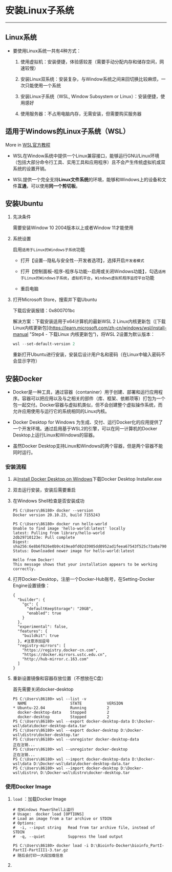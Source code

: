 # 安装Linux子系统

---

## Linux系统

- 要使用Linux系统一共有4种方式：
  
  1. 使用虚拟机：安装便捷，体验感较差（需要手动分配内存和储存空间，网速较慢）
  
  2. 安装Linux双系统：安装复杂，与Window系统之间来回切换比较麻烦，一次只能使用一个系统
  
  3. 安装Linux子系统（WSL, Window Subsystem or Linux）：安装便捷，使用感好
  
  4. 使用服务器：不占用电脑内存，无需安装，但需要购买服务器

## 适用于Windows的Linux子系统（WSL）

More in [WSL官方教程](https://learn.microsoft.com/zh-cn/windows/wsl/)

- WSL在Window系统中提供一个Linux兼容接口，能够运行GNU/Linux环境（包括大部分命令行工具、实用工具和应用程序）且不会产生传统虚拟机或双系统的设置开销。

- WSL提供一个完全支持**Linux文件系统**的环境，能够和Windows上的设备和文件**互通**，可以使用**同一个剪切板**。

## 安装Ubuntu

1. 先决条件
   
   需要安装Window 10 2004版本以上或者Window 11才能使用

2. 系统设置
   
   启用`适用于Linux的Windows子系统`功能
   
   - 打开【设置--隐私与安全性--开发者选项】，选择开启`开发者模式`
   
   - 打开【控制面板-程序-程序与功能--启用或关闭Windows功能】，勾选`适用于Linux的Windows子系统`，`虚拟机平台`，`Windows虚拟机程序监控平台`功能
   
   - 重启电脑

3. 打开Microsoft Store，搜索并下载Ubuntu
   
   下载后安装报错：0x800701bc
   
   解决方案：下载安装适用于x64计算机的最新WSL 2 Linux内核更新包（[下载Linux内核更新包](https://learn.microsoft.com/zh-cn/windows/wsl/install-manual "Step4 - 下载Linux 内核更新包“)，将WSL 2设置为默认版本：
   
   ```powershell
   wsl --set-default-version 2
   ```
   
   重新打开Ubuntu进行安装，安装后设计用户名和密码（在Linux中输入密码不会显示字符）

## 安装Docker

- Docker是一种工具，通过容器（contaniner）用于创建、部署和运行应用程序。容器可以把应用以及与之相关的部件（库、框架、依赖项等）打包为一个包一起交付。Docker容器与虚拟机类似，但不会创建整个虚拟操作系统，而允许应用使用与运行它的系统相同的Linux内核。

- Docker Desktop for Windows 为生成、交付、运行Docker化的应用提供了一个开发环境。通过启用基于WSL2的引擎，可以在同一计算机的Docker Desktop上运行Linux和Windows的容器。

- 虽然Docker Desktop支持Linux和Windows的两个容器，但是两个容器不能同时运行。

### 安装流程

1. 从[Install Docker Desktop on Windows](https://docs.docker.com/desktop/install/windows-install/)下载Docker Desktop Installer.exe

2. 双击运行安装，安装后需要重启

3. 在Windows Shell检查是否安装成功
   
   ```
   PS C:\Users\86180> docker --version
   Docker version 20.10.23, build 7155243 
   
   PS C:\Users\86180> docker run hello-world
   Unable to find image 'hello-world:latest' locally
   latest: Pulling from library/hello-world
   2db29710123e: Pull complete
   Digest: sha256:6e8b6f026e0b9c419ea0fd02d3905dd0952ad1feea67543f525c73a0a790fefb
   Status: Downloaded newer image for hello-world:latest
   
   Hello from Docker!
   This message shows that your installation appears to be working correctly.
   ```

4. 打开Docker-Desktop，注册一个Docker-Hub账号，在Setting-Docker Engine设置镜像：
   
   ```
   {
     "builder": {
       "gc": {
         "defaultKeepStorage": "20GB",
         "enabled": true
       }
     },
     "experimental": false,
     "features": {
       "buildkit": true
     }, #注意添加逗号
     "registry-mirrors": [
       "https://registry.docker-cn.com",
       "https://docker.mirrors.ustc.edu.cn",
       "http://hub-mirror.c.163.com"
     ]
   }
   ```

5. 重新设置镜像和容器存放位置（不想放在C盘）
   
   首先需要关闭docker-desktop
   
   ```
   PS C:\Users\86180> wsl --list -v
     NAME                   STATE           VERSION
   * Ubuntu-22.04           Running         2
     docker-desktop-data    Stopped         2
     docker-desktop         Stopped         2
   PS C:\Users\86180> wsl --export docker-desktop-data D:\Docker-wsl\data\docker-desktop-data.tar
   PS C:\Users\86180> wsl --export docker-desktop D:\Docker-wsl\distro\docker-desktop.tar
   PS C:\Users\86180> wsl --unregister docker-desktop-data
   正在注销...
   PS C:\Users\86180> wsl --unregister docker-desktop
   正在注销...
   PS C:\Users\86180> wsl --import docker-desktop-data D:\Docker-wsl\data D:\Docker-wsl\data\docker-desktop-data.tar
   PS C:\Users\86180> wsl --import docker-desktop D:\Docker-wsl\distro\ D:\Docker-wsl\distro\docker-desktop.tar
   ```

### 使用Docker Image

1. `load` ：加载Docker Image
   
   ```
   # 在Windows PowerShell上运行
   # Usage:  docker load [OPTIONS]
   # Load an image from a tar archive or STDIN
   # Options:
   #  -i, --input string   Read from tar archive file, instead of STDIN
   #  -q, --quiet          Suppress the load output
   
   PS C:\Users\86180> docker load -i D:\Bioinfo-Docker\bioinfo_PartI-PartII-PartIII1-3.tar.gz 
   # 随后会打印一大段加载信息
   ```

2. 